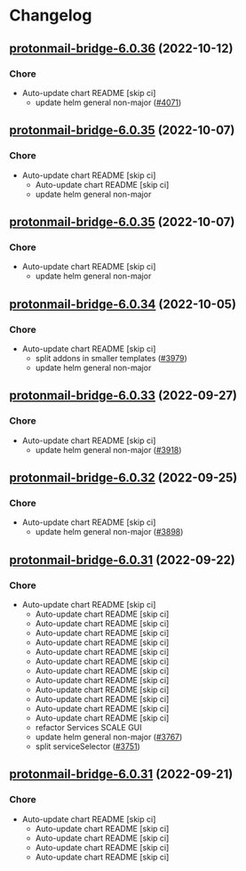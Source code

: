 # Changelog



## [protonmail-bridge-6.0.36](https://github.com/truecharts/charts/compare/protonmail-bridge-6.0.35...protonmail-bridge-6.0.36) (2022-10-12)

### Chore

- Auto-update chart README [skip ci]
  - update helm general non-major ([#4071](https://github.com/truecharts/charts/issues/4071))




## [protonmail-bridge-6.0.35](https://github.com/truecharts/charts/compare/protonmail-bridge-6.0.34...protonmail-bridge-6.0.35) (2022-10-07)

### Chore

- Auto-update chart README [skip ci]
  - Auto-update chart README [skip ci]
  - update helm general non-major




## [protonmail-bridge-6.0.35](https://github.com/truecharts/charts/compare/protonmail-bridge-6.0.34...protonmail-bridge-6.0.35) (2022-10-07)

### Chore

- Auto-update chart README [skip ci]
  - update helm general non-major




## [protonmail-bridge-6.0.34](https://github.com/truecharts/charts/compare/protonmail-bridge-6.0.33...protonmail-bridge-6.0.34) (2022-10-05)

### Chore

- Auto-update chart README [skip ci]
  - split addons in smaller templates ([#3979](https://github.com/truecharts/charts/issues/3979))
  - update helm general non-major




## [protonmail-bridge-6.0.33](https://github.com/truecharts/charts/compare/protonmail-bridge-6.0.32...protonmail-bridge-6.0.33) (2022-09-27)

### Chore

- Auto-update chart README [skip ci]
  - update helm general non-major ([#3918](https://github.com/truecharts/charts/issues/3918))




## [protonmail-bridge-6.0.32](https://github.com/truecharts/charts/compare/protonmail-bridge-6.0.31...protonmail-bridge-6.0.32) (2022-09-25)

### Chore

- Auto-update chart README [skip ci]
  - update helm general non-major ([#3898](https://github.com/truecharts/charts/issues/3898))




## [protonmail-bridge-6.0.31](https://github.com/truecharts/charts/compare/protonmail-bridge-6.0.30...protonmail-bridge-6.0.31) (2022-09-22)

### Chore

- Auto-update chart README [skip ci]
  - Auto-update chart README [skip ci]
  - Auto-update chart README [skip ci]
  - Auto-update chart README [skip ci]
  - Auto-update chart README [skip ci]
  - Auto-update chart README [skip ci]
  - Auto-update chart README [skip ci]
  - Auto-update chart README [skip ci]
  - Auto-update chart README [skip ci]
  - Auto-update chart README [skip ci]
  - Auto-update chart README [skip ci]
  - Auto-update chart README [skip ci]
  - Auto-update chart README [skip ci]
  - refactor Services SCALE GUI
  - update helm general non-major ([#3767](https://github.com/truecharts/charts/issues/3767))
  - split serviceSelector ([#3751](https://github.com/truecharts/charts/issues/3751))




## [protonmail-bridge-6.0.31](https://github.com/truecharts/charts/compare/protonmail-bridge-6.0.30...protonmail-bridge-6.0.31) (2022-09-21)

### Chore

- Auto-update chart README [skip ci]
  - Auto-update chart README [skip ci]
  - Auto-update chart README [skip ci]
  - Auto-update chart README [skip ci]
  - Auto-update chart README [skip ci]
